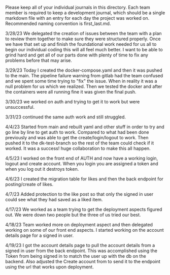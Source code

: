 Please keep all of your individual journals in this directory.
Each team member is required to keep a development journal, which should be a single markdown file with an entry for each day the project was worked on.
Recommended naming convention is first_last.md.


3/28/23
We delegated the creation of issues between the team with a plan to review them together to make sure they were structured properly. Once we have that set up and finish the foundational work needed for us all to begin our individual coding this will all feel much better. I want to be able to grind hard and get all of our parts done with plenty of time to fix any problems before that may arise.

3/29/23
Today I created the docker-compose.yaml and then it was pushed to the main. The pipeline failure warning from gitlab had the team confused and we spent some time trying to "fix" the issue. When in reality it was a null problem for us which we realized. Then we tested the docker and after the containers were all running fine it was given the final push.

3/30/23
we worked on auth and trying to get it to work but were unsuccessful.

3/31/23
continued the same auth work and still struggled.

4/4/23
Started from main and rebuilt yaml and other stuff in order to try and go line by line to get auth to work. Compared to what had been done previously and was able to get the create/login/logout to work. Then pushed it to the dk-test-branch so the rest of the team could check if it worked. It was a success!
huge collaboration to make this all happen.


4/5/23
I worked on the front end of AUTH and now have a working login, logout and create account. When you login you are assigned a token and when you log out it destroys token.


4/6/23
I created the migration table for likes and then the back endpoint for posting/create of likes.


4/7/23
Added protection to the like post so that only the signed in user could see what they had saved as a liked item.

4/17/23
We worked as a team trying to get the deployment aspects figured out. We were down two people but the three of us tried our best.

4/18/23
Team worked more on deployment aspect and then delegated working on some of our front end aspects. I started working on the account details page for a signed in user.

4/19/23
I got the account details page to pull the account details from a signed in user from the back endpoint. This was accomplished using the Token from being signed in to match the user up with the db on the backend. Also adjusted the Create account from to send it to the endpoint using the url that works upon deployment.
